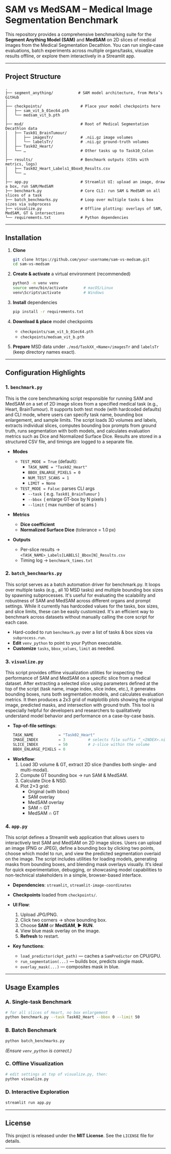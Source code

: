 # SAM vs MedSAM – Medical Image Segmentation Benchmark

This repository provides a comprehensive benchmarking suite for the **Segment Anything Model (SAM)** and **MedSAM** on 2D slices of medical images from the Medical Segmentation Decathlon. You can run single‐case evaluations, batch experiments across multiple organs/tasks, visualize results offline, or explore them interactively in a Streamlit app.

---

## Project Structure

```
.
├── segment_anything/           # SAM model architecture, from Meta’s GitHub
│
├── checkpoints/                 # Place your model checkpoints here
│   ├── sam_vit_b_01ec64.pth
│   └── medsam_vit_b.pth
│
├── msd/                         # Root of Medical Segmentation Decathlon data
│   ├── Task01_BrainTumour/
│   │   ├── imagesTr/            # .nii.gz image volumes
│   │   └── labelsTr/            # .nii.gz ground-truth volumes
│   ├── Task02_Heart/
│   └── …                        # Other tasks up to Task10_Colon
│
├── results/                     # Benchmark outputs (CSVs with metrics, logs)
│   ├── Task02_Heart_Labels1_Bbox0_Results.csv
│   └── …
│
├── app.py                       # Streamlit UI: upload an image, draw a box, run SAM/MedSAM
├── benchmark.py                 # Core CLI: run SAM & MedSAM on all slices of a task
├── batch_benchmarks.py          # Loop over multiple tasks & box sizes via subprocess
├── visualize.py                 # Offline plotting: overlays of SAM, MedSAM, GT & intersections
└── requirements.txt             # Python dependencies
```

---

## Installation

1. **Clone**  
   ```bash
   git clone https://github.com/your-username/sam-vs-medsam.git
   cd sam-vs-medsam
   ```

2. **Create & activate** a virtual environment (recommended)  
   ```bash
   python3 -m venv venv
   source venv/bin/activate       # macOS/Linux
   venv\Scripts\activate          # Windows
   ```

3. **Install** dependencies  
   ```bash
   pip install -r requirements.txt
   ```

4. **Download & place** model checkpoints  
   - `checkpoints/sam_vit_b_01ec64.pth`  
   - `checkpoints/medsam_vit_b.pth`

5. **Prepare** MSD data under `./msd/TaskXX_<Name>/imagesTr` and `labelsTr` (keep directory names exact).

---

## Configuration Highlights

### 1. `benchmark.py`

This is the core benchmarking script responsible for running SAM and MedSAM on a set of 2D image slices from a specified medical task (e.g., Heart, BrainTumour). It supports both test mode (with hardcoded defaults) and CLI mode, where users can specify task name, bounding box enlargement, and sample limits. The script loads 3D volumes and labels, extracts individual slices, computes bounding box prompts from ground truth, runs segmentation with both models, and calculates evaluation metrics such as Dice and Normalized Surface Dice. Results are stored in a structured CSV file, and timings are logged to a separate file.

- **Modes**  
  - `TEST_MODE = True` (default):  
    - `TASK_NAME = "Task02_Heart"`  
    - `BBOX_ENLARGE_PIXELS = 0`  
    - `NUM_TEST_SCANS = 1`  
    - `LIMIT = None`  
  - `TEST_MODE = False`: parses CLI args  
    - `--task`  ( e.g. `Task01_BrainTumour` )  
    - `--bbox`  ( enlarge GT-box by N pixels )  
    - `--limit` ( max number of scans )

- **Metrics**  
  - **Dice coefficient**  
  - **Normalized Surface Dice** (tolerance = 1.0 px)

- **Outputs**  
  - Per-slice results → `<TASK_NAME>_Labels[LABELS]_Bbox[N]_Results.csv`  
  - Timing log → `benchmark_times.txt`

### 2. `batch_benchmarks.py`

This script serves as a batch automation driver for benchmark.py. It loops over multiple tasks (e.g., all 10 MSD tasks) and multiple bounding box sizes by spawning subprocesses. It's useful for evaluating the scalability and robustness of SAM and MedSAM across different organs and prompt settings. While it currently has hardcoded values for the tasks, box sizes, and slice limits, these can be easily customized. It's an efficient way to benchmark across datasets without manually calling the core script for each case.

- Hard-coded to run `benchmark.py` over a list of tasks & box sizes via `subprocess.run`.  
- **Edit** `venv_python` to point to your Python executable.  
- **Customize** `tasks`, `bbox_values`, `limit` as needed.

### 3. `visualize.py`

This script provides offline visualization utilities for inspecting the performance of SAM and MedSAM on a specific slice from a medical dataset. After extracting a selected slice using parameters defined at the top of the script (task name, image index, slice index, etc.), it generates bounding boxes, runs both segmentation models, and calculates evaluation metrics. It then produces a 2x3 grid of matplotlib plots showing the original image, predicted masks, and intersection with ground truth. This tool is especially helpful for developers and researchers to qualitatively understand model behavior and performance on a case-by-case basis.

- **Top‐of‐file settings**:  
  ```python
  TASK_NAME           = "Task02_Heart"
  IMAGE_INDEX         = 3          # selects file suffix “_<INDEX>.nii.gz”
  SLICE_INDEX         = 50         # z-slice within the volume
  BBOX_ENLARGE_PIXELS = 0
  ```
- **Workflow**:  
  1. Load 3D volume & GT, extract 2D slice (handles both single- and multi-modal).  
  2. Compute GT bounding box → run SAM & MedSAM.  
  3. Calculate Dice & NSD.  
  4. Plot 2×3 grid:  
     - Original (with bbox)  
     - SAM overlay  
     - MedSAM overlay  
     - SAM ∩ GT  
     - MedSAM ∩ GT

### 4. `app.py`

This script defines a Streamlit web application that allows users to interactively test SAM and MedSAM on 2D image slices. Users can upload an image (PNG or JPEG), define a bounding box by clicking two points, choose which model to run, and view the predicted segmentation overlaid on the image. The script includes utilities for loading models, generating masks from bounding boxes, and blending mask overlays visually. It’s ideal for quick experimentation, debugging, or showcasing model capabilities to non-technical stakeholders in a simple, browser-based interface.

- **Dependencies**: `streamlit`, `streamlit-image-coordinates`  
- **Checkpoints** loaded from `checkpoints/`.  
- **UI Flow**:  
  1. Upload JPG/PNG.  
  2. Click two corners → show bounding box.  
  3. Choose **SAM** or **MedSAM**, ▶️ **RUN**.  
  4. View blue mask overlay on the image.  
  5. **Refresh** to restart.

- **Key functions**:  
  - `load_predictor(ckpt_path)` — caches a `SamPredictor` on CPU/GPU.  
  - `run_segmentation(...)` — builds box, predicts single mask.  
  - `overlay_mask(...)` — composites mask in blue.  

---

## Usage Examples

### A. Single-task Benchmark

```bash
# for all slices of Heart, no box enlargement
python benchmark.py --task Task02_Heart --bbox 0 --limit 50
```

### B. Batch Benchmark

```bash
python batch_benchmarks.py
```
*(Ensure `venv_python` is correct.)*

### C. Offline Visualization

```bash
# edit settings at top of visualize.py, then:
python visualize.py
```

### D. Interactive Exploration

```bash
streamlit run app.py
```

---

## License

This project is released under the **MIT License**. See the `LICENSE` file for details.

---
